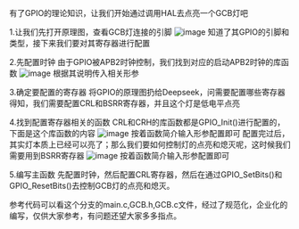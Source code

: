   有了GPIO的理论知识，让我们开始通过调用HAL去点亮一个GCB灯吧

  
  1.让我们先打开原理图，查看GCB灯连接的引脚
  ![image](https://github.com/user-attachments/assets/ec04224a-4dcd-4008-8dff-c53d7ee674b9)
  知道了其GPIO的引脚和类型，接下来我们要对其寄存器进行配置
  
  2.先配置时钟
  由于GPIO被APB2时钟控制，我们找到对应的启动APB2时钟的库函数
  ![image](https://github.com/user-attachments/assets/f024be46-0deb-40e6-81bd-5103496a9040)
  根据其说明传入相关形参

  3.确定要配置的寄存器
  将GPIO的原理图扔给Deepseek，问需要配置哪些寄存器
  得知，我们需要配置CRL和BSRR寄存器，并且这个灯是低电平点亮

  4.找到配置寄存器相关的函数
  CRL和CRH的库函数都是GPIO_Init()进行配置的，下面是这个库函数的内容
  ![image](https://github.com/user-attachments/assets/87a382f4-479b-42a4-bc1b-452ec686f8b2)
  按着函数简介输入形参配置即可
  配置完过后，其实灯本质上已经可以亮了；那么我们要如何控制灯的点亮和熄灭呢，这时候我们需要用到BSRR寄存器
  ![image](https://github.com/user-attachments/assets/34023f2a-faa8-4192-8af3-f3bf9e266b46)
  按着函数简介输入形参配置即可

  5.编写主函数
  先配置时钟，然后配置CRL寄存器，然后在通过GPIO_SetBits()和GPIO_ResetBits()去控制GCB灯的点亮和熄灭。

  参考代码可以看这个分支的main.c,GCB.h,GCB.c文件，经过了规范化，企业化的编写，仅供大家参考，有问题还望大家多多指点。

  
  
